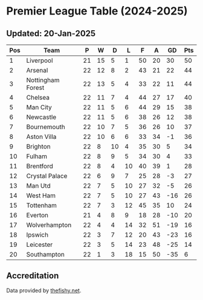 # Premier League Table (2024-2025)
## Updated: 20-Jan-2025

| Pos | Team | P | W | D | L | F | A | GD | Pts |
| --- | --- | --- | --- | --- | --- | --- | --- | --- | --- |
| 1 | Liverpool | 21 | 15 | 5 | 1 | 50 | 20 | 30 | 50 |
| 2 | Arsenal | 22 | 12 | 8 | 2 | 43 | 21 | 22 | 44 |
| 3 | Nottingham Forest | 22 | 13 | 5 | 4 | 33 | 22 | 11 | 44 |
| 4 | Chelsea | 22 | 11 | 7 | 4 | 44 | 27 | 17 | 40 |
| 5 | Man City | 22 | 11 | 5 | 6 | 44 | 29 | 15 | 38 |
| 6 | Newcastle | 22 | 11 | 5 | 6 | 38 | 26 | 12 | 38 |
| 7 | Bournemouth | 22 | 10 | 7 | 5 | 36 | 26 | 10 | 37 |
| 8 | Aston Villa | 22 | 10 | 6 | 6 | 33 | 34 | -1 | 36 |
| 9 | Brighton | 22 | 8 | 10 | 4 | 35 | 30 | 5 | 34 |
| 10 | Fulham | 22 | 8 | 9 | 5 | 34 | 30 | 4 | 33 |
| 11 | Brentford | 22 | 8 | 4 | 10 | 40 | 39 | 1 | 28 |
| 12 | Crystal Palace | 22 | 6 | 9 | 7 | 25 | 28 | -3 | 27 |
| 13 | Man Utd | 22 | 7 | 5 | 10 | 27 | 32 | -5 | 26 |
| 14 | West Ham | 22 | 7 | 5 | 10 | 27 | 43 | -16 | 26 |
| 15 | Tottenham | 22 | 7 | 3 | 12 | 45 | 35 | 10 | 24 |
| 16 | Everton | 21 | 4 | 8 | 9 | 18 | 28 | -10 | 20 |
| 17 | Wolverhampton | 22 | 4 | 4 | 14 | 32 | 51 | -19 | 16 |
| 18 | Ipswich | 22 | 3 | 7 | 12 | 20 | 43 | -23 | 16 |
| 19 | Leicester | 22 | 3 | 5 | 14 | 23 | 48 | -25 | 14 |
| 20 | Southampton | 22 | 1 | 3 | 18 | 15 | 50 | -35 | 6 |

## Accreditation 

Data provided by [thefishy.net](https://www.thefishy.net/).